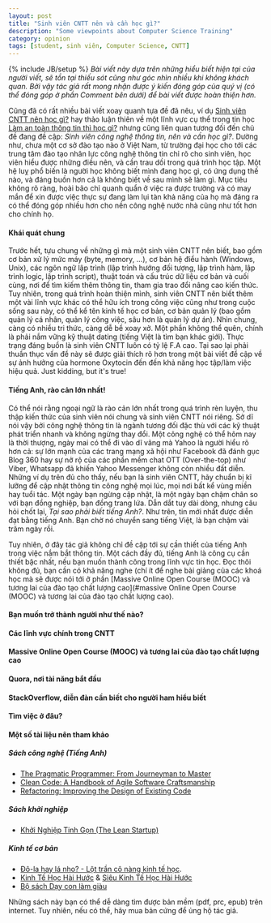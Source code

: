 ```yaml
---
layout: post
title: "Sinh viên CNTT nên và cần học gì?"
description: "Some viewpoints about Computer Science Training"
category: opinion 
tags: [student, sinh viên, Computer Science, CNTT]
---
```

{% include JB/setup %}
*Bài viết này dựa trên những hiểu biết hiện tại của người viết, sẽ tồn tại thiếu sót cũng như góc nhìn nhiều khi không khách quan. Bởi vậy tác giả rất mong nhận được ý kiến đóng góp của quý vị (có thể đóng góp ở phần Comment bên dưới) để bài viết được hoàn thiện hơn.*


Cũng đã có rất nhiều bài viết xoay quanh tựa đề đã nêu, ví dụ [Sinh viên CNTT nên học gì?](http://vnexpress.net/gl/ban-doc-viet/2008/05/3ba02937/) hay thảo luận thiên về một lĩnh vực cụ thể trong tin học [Làm an toàn thông tin thì học gì?](http://www.procul.org/blog/2012/05/02/lam-an-toan-thong-tin-thi-h%E1%BB%8Dc-gi/) nhưng cũng liên quan tương đối đến chủ đề đang đề cập: *Sinh viên công nghệ thông tin, nên và cần học gì?*. Dường như, chưa một cơ sở đào tạo nào ở Việt Nam, từ trường đại học cho tới các trung tâm đào tạo nhân lực công nghệ thông tin chỉ rõ cho sinh viên, học viên hiểu được những điều nên, và cần trau dồi trong quá trình học tập. Một hệ luỵ phổ biến là người học không biết mình đang học gì, có ứng dụng thế nào, và đáng buồn hơn cả là không biết về sau mình sẽ làm gì. Mục tiêu không rõ ràng, hoài bão chỉ quanh quẩn ở việc ra được trường và có may mắn để xin được việc thực sự đang làm lụi tàn khả năng của họ mà đáng ra có thể đóng góp nhiều hơn cho nền công nghệ nước nhà cũng như tốt hơn cho chính họ. 

#### Khái quát chung
Trước hết, tựu chung về những gì mà một sinh viên CNTT nên biết, bao gồm cơ bản xử lý mức máy (byte, memory, ...), cơ bản hệ điều hành (Windows, Unix), các ngôn ngữ lập trình (lập trình hướng đối tượng, lập trình hàm, lập trình logic, lập trình script), thuật toán và cấu trúc dữ liệu cơ bản và cuối cùng, nơi để tìm kiếm thêm thông tin, tham gia trao đổi nâng cao kiến thức. Tuy nhiên, trong quá trình hoàn thiện mình, sinh viên CNTT nên biết thêm một vài lĩnh vực khác có thể hữu ích trong công việc cũng như trong cuộc sống sau này, có thể kể tên kinh tế học cơ bản, cơ bản quản lý (bao gồm quản lý cá nhân, quản lý công việc, sâu hơn là quản lý dự án). Nhìn chung, càng có nhiều tri thức, càng dễ bề xoay xở. Một phần không thể quên, chính là phải nắm vững kỹ thuật dating (tiếng Việt là tìm bạn khác giới). Thực trạng đáng buồn là sinh viên CNTT luôn có tỷ lệ F.A cao. Tại sao lại phải thuần thục vấn đề này sẽ được giải thích rõ hơn trong một bài viết đề cập về  sự ảnh hưởng của hormone Oxytocin đến đến khả năng học tập/làm việc hiệu quả. Just kidding, but it's true!

#### Tiếng Anh, rào cản lớn nhất!
Có thể nói rằng ngoại ngữ là rào cản lớn nhất trong quá trình rèn luyện, thu thập kiến thức của sinh viên nói chung và sinh viên CNTT nói riêng. Sở dĩ nói vậy bởi công nghệ thông tin là ngành tương đối đặc thù với các kỹ thuật phát triển nhanh và không ngừng thay đổi. Một công nghệ có thể hôm nay là thời thượng, ngày mai có thể đi vào dĩ vãng mà Yahoo là người hiểu rõ hơn cả: sự lớn mạnh của các trang mạng xã hội như Facebook đã đánh gục Blog 360 hay sự nở rộ của các phần mềm chat OTT (Over-the-top) như Viber, Whatsapp đã khiến Yahoo Messenger không còn nhiều đất diễn. Những ví dụ trên đủ cho thấy, nếu bạn là sinh viên CNTT, hãy chuẩn bị kĩ lưỡng để cập nhật thông tin công nghệ mọi lúc, mọi nơi bất kể vùng miền hay tuổi tác. Một ngày bạn ngừng cập nhật, là một ngày bạn chậm chân so với bạn đồng nghiệp, bạn đồng trang lứa. Dẫn dắt tuy dài dòng, nhưng câu hỏi chốt lại, *Tại sao phải biết tiếng Anh?*. Như trên, tin mới nhất được diễn đạt bằng tiếng Anh. Bạn chờ nó chuyển sang tiếng Việt, là bạn chậm vài trăm ngày rồi. 

Tuy nhiên, ở đây tác giả không chỉ đề cập tới sự cần thiết của tiếng Anh trong việc nắm bắt thông tin. Một cách đầy đủ, tiếng Anh là công cụ cần thiết bậc nhất, nếu bạn muốn thành công trong lĩnh vực tin học. Đọc thôi không đủ, bạn cần có khả năng nghe (chí ít để nghe bài giảng của các khoá học mà sẽ được nói tới ở phần [Massive Online Open Course (MOOC) và tương lai của đào tạo chất lượng cao](#massive Online Open Course \(MOOC\) và tương lai của đào tạo chất lượng cao).

#### Bạn  muốn trở thành người như thế nào?


#### Các lĩnh vực chính trong CNTT


#### Massive Online Open Course (MOOC) và tương lai của đào tạo chất lượng cao




#### Quora, nơi tài năng bắt đầu



#### StackOverflow, diễn đàn cần biết cho người ham hiểu biết




#### Tìm việc ở đâu?





#### Một số tài liệu nên tham khảo
##### Sách công nghệ (Tiếng Anh)
- [The Pragmatic Programmer: From Journeyman to Master](http://www.amazon.com/Pragmatic-Programmer-Journeyman-Master/dp/020161622X)
- [Clean Code: A Handbook of Agile Software Craftsmanship](http://www.amazon.com/Clean-Code-Handbook-Software-Craftsmanship/dp/0132350882/ref=sr_1_1?s=books&ie=UTF8&qid=1368512907&sr=1-1&keywords=clean+code)
- [Refactoring: Improving the Design of Existing Code](http://www.amazon.com/Refactoring-Improving-Design-Existing-Code/dp/0201485672/ref=sr_1_6?s=books&ie=UTF8&qid=1368512907&sr=1-6&keywords=clean+code)

##### Sách khởi nghiệp
- [Khởi Nghiệp Tinh Gọn (The Lean Startup)](http://tiki.vn/khoi-nghiep-tinh-gon-p52702.html?ref=c316.c372.c835.c846.c1186.c1314.&gclid=CJCn3Y79lLcCFYyF6wodDxMApA)

##### Kinh tế cơ bản
- [Đô-la hay lá nho? - Lột trần cô nàng kinh tế học](http://cafebiz.vn/sach/dola-hay-la-nho-lot-tran-co-nang-kinh-te-hoc-2011929164333182ca56.chn).
- [Kinh Tế Học Hài Hước](http://tiki.vn/kinh-te-hoc-hai-huoc-tai-ban-p46333.html?ref=c316.c593.c846.c1186.c1314.c1317.&gclid=CMmWvOb6lLcCFc2F6wod6xcAZw) & [Siêu Kinh Tế Học Hài Hước](http://tiki.vn/sieu-kinh-te-hoc-hai-huoc-sach-bo-tui-tai-ban-2012.html?ref=c316.c385.c593.c846.c847.)
- [Bộ sách Dạy con làm giàu](http://tiki.vn/catalogsearch/result/?q=d%E1%BA%A1y+con+l%C3%A0m+gi%C3%A0u&gclid=CKWgv537lLcCFYyF6wodDxMApA)

Những sách này bạn có thể dễ dàng tìm được bản mềm (pdf, prc, epub) trên internet. Tuy nhiên, nếu có thể, hãy mua bản cứng để ủng hộ tác giả.